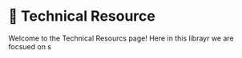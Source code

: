 # 📘 Technical Resource

Welcome to the Technical Resourcs page! Here in this librayr we are focsued on s
